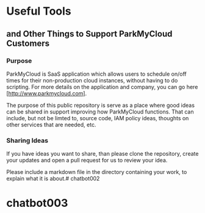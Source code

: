 # Useful Tools 

## and Other Things to Support ParkMyCloud Customers


### Purpose

ParkMyCloud is SaaS application which allows users to schedule on/off times for their non-production cloud instances, without having to do scripting. For more details on the application and company, you can go here [http://www.parkmycloud.com].

The purpose of this public repository is serve as a place where good ideas can be shared in support improving how ParkMyCloud functions. That can include, but not be limted to, source code, IAM policy ideas, thoughts on other services that are needed, etc.

### Sharing Ideas

If you have ideas you want to share, than please clone the repository, create your updates and open a pull request for us to review your idea.

Please include a markdown file in the directory containing your work, to explain what it is about.# chatbot002
# chatbot003
